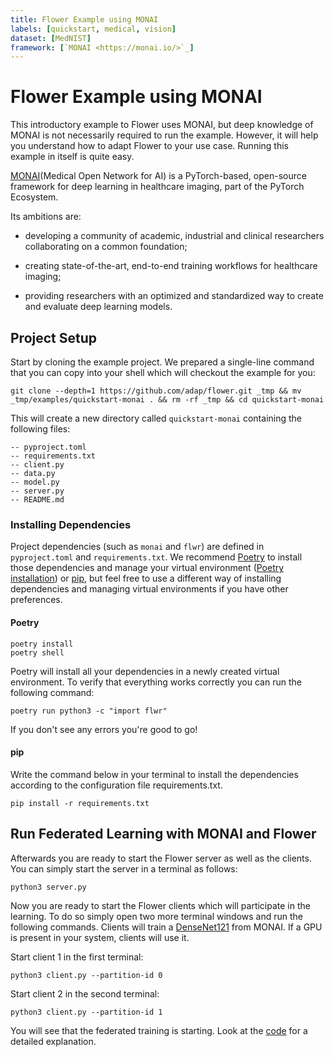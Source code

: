 ```yaml
---
title: Flower Example using MONAI
labels: [quickstart, medical, vision]
dataset: [MedNIST]
framework: [`MONAI <https://monai.io/>`_]
---
```


# Flower Example using MONAI

This introductory example to Flower uses MONAI, but deep knowledge of MONAI is not necessarily required to run the example. However, it will help you understand how to adapt Flower to your use case.
Running this example in itself is quite easy.

[MONAI](https://docs.monai.io/en/latest/index.html)(Medical Open Network for AI) is a PyTorch-based, open-source framework for deep learning in healthcare imaging, part of the PyTorch Ecosystem.

Its ambitions are:

- developing a community of academic, industrial and clinical researchers collaborating on a common foundation;

- creating state-of-the-art, end-to-end training workflows for healthcare imaging;

- providing researchers with an optimized and standardized way to create and evaluate deep learning models.

## Project Setup

Start by cloning the example project. We prepared a single-line command that you can copy into your shell which will checkout the example for you:

```shell
git clone --depth=1 https://github.com/adap/flower.git _tmp && mv _tmp/examples/quickstart-monai . && rm -rf _tmp && cd quickstart-monai
```

This will create a new directory called `quickstart-monai` containing the following files:

```shell
-- pyproject.toml
-- requirements.txt
-- client.py
-- data.py
-- model.py
-- server.py
-- README.md
```

### Installing Dependencies

Project dependencies (such as `monai` and `flwr`) are defined in `pyproject.toml` and `requirements.txt`. We recommend [Poetry](https://python-poetry.org/docs/) to install those dependencies and manage your virtual environment ([Poetry installation](https://python-poetry.org/docs/#installation)) or [pip](https://pip.pypa.io/en/latest/development/), but feel free to use a different way of installing dependencies and managing virtual environments if you have other preferences.

#### Poetry

```shell
poetry install
poetry shell
```

Poetry will install all your dependencies in a newly created virtual environment. To verify that everything works correctly you can run the following command:

```shell
poetry run python3 -c "import flwr"
```

If you don't see any errors you're good to go!

#### pip

Write the command below in your terminal to install the dependencies according to the configuration file requirements.txt.

```shell
pip install -r requirements.txt
```

## Run Federated Learning with MONAI and Flower

Afterwards you are ready to start the Flower server as well as the clients. You can simply start the server in a terminal as follows:

```shell
python3 server.py
```

Now you are ready to start the Flower clients which will participate in the learning. To do so simply open two more terminal windows and run the following commands.  Clients will train a [DenseNet121](https://docs.monai.io/en/stable/networks.html#densenet121) from MONAI. If a GPU is present in your system, clients will use it.

Start client 1 in the first terminal:

```shell
python3 client.py --partition-id 0
```

Start client 2 in the second terminal:

```shell
python3 client.py --partition-id 1
```

You will see that the federated training is starting. Look at the [code](https://github.com/adap/flower/tree/main/examples/quickstart-monai) for a detailed explanation.
